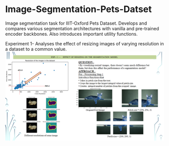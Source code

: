 # Image-Segmentation-Pets-Datset
Image segmentation task for IIIT-Oxford Pets Dataset. Develops and compares various segmentation architectures with vanilla and pre-trained encoder backbones. Also introduces important utility functions.

Experiment 1-
Analyses the effect of resizing images of varying resolution in a dataset to a common value.
![Part 1](https://github.com/Khalid-Rafiq-01/Image-Segmentation-Pets-Datset/blob/main/Images/Screenshot%20(17).png)
